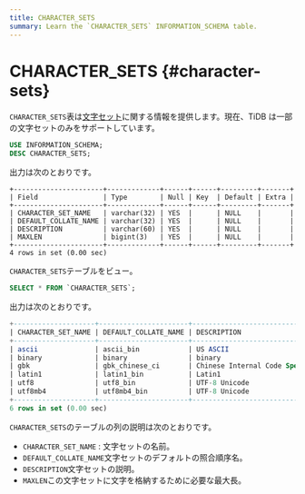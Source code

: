 ```yaml
---
title: CHARACTER_SETS
summary: Learn the `CHARACTER_SETS` INFORMATION_SCHEMA table.
---
```


# CHARACTER_SETS {#character-sets}

`CHARACTER_SETS`表は[文字セット](/character-set-and-collation.md)に関する情報を提供します。現在、TiDB は一部の文字セットのみをサポートしています。

```sql
USE INFORMATION_SCHEMA;
DESC CHARACTER_SETS;
```

出力は次のとおりです。

    +----------------------+-------------+------+------+---------+-------+
    | Field                | Type        | Null | Key  | Default | Extra |
    +----------------------+-------------+------+------+---------+-------+
    | CHARACTER_SET_NAME   | varchar(32) | YES  |      | NULL    |       |
    | DEFAULT_COLLATE_NAME | varchar(32) | YES  |      | NULL    |       |
    | DESCRIPTION          | varchar(60) | YES  |      | NULL    |       |
    | MAXLEN               | bigint(3)   | YES  |      | NULL    |       |
    +----------------------+-------------+------+------+---------+-------+
    4 rows in set (0.00 sec)

`CHARACTER_SETS`テーブルをビュー。

```sql
SELECT * FROM `CHARACTER_SETS`;
```

出力は次のとおりです。

```sql
+--------------------+----------------------+-------------------------------------+--------+
| CHARACTER_SET_NAME | DEFAULT_COLLATE_NAME | DESCRIPTION                         | MAXLEN |
+--------------------+----------------------+-------------------------------------+--------+
| ascii              | ascii_bin            | US ASCII                            |      1 |
| binary             | binary               | binary                              |      1 |
| gbk                | gbk_chinese_ci       | Chinese Internal Code Specification |      2 |
| latin1             | latin1_bin           | Latin1                              |      1 |
| utf8               | utf8_bin             | UTF-8 Unicode                       |      3 |
| utf8mb4            | utf8mb4_bin          | UTF-8 Unicode                       |      4 |
+--------------------+----------------------+-------------------------------------+--------+
6 rows in set (0.00 sec)
```

`CHARACTER_SETS`のテーブルの列の説明は次のとおりです。

-   `CHARACTER_SET_NAME` : 文字セットの名前。
-   `DEFAULT_COLLATE_NAME`文字セットのデフォルトの照合順序名。
-   `DESCRIPTION`文字セットの説明。
-   `MAXLEN`この文字セットに文字を格納するために必要な最大長。
